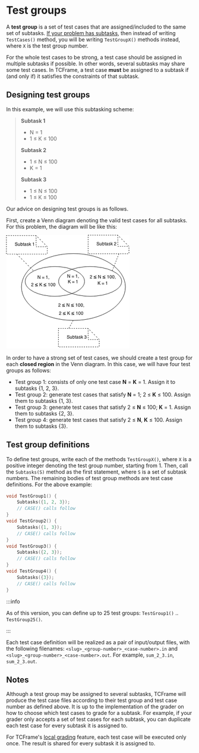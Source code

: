 # Test groups

A **test group** is a set of test cases that are assigned/included to the same set of subtasks. [If your problem has subtasks](./subtasks), then instead of writing `TestCases()` method, you will be writing `TestGroupX()` methods instead, where `X` is the test group number.

For the whole test cases to be strong, a test case should be assigned in multiple subtasks if possible. In other words, several subtasks may share some test cases. In TCFrame, a test case **must** be assigned to a subtask if (and only if) it satisfies the constraints of that subtask.

## Designing test groups

In this example, we will use this subtasking scheme:

> **Subtask 1**
> - N = 1
> - 1 ≤ K ≤ 100
>
> **Subtask 2**
> - 1 ≤ N ≤ 100
> - K = 1
>
> **Subtask 3**
> - 1 ≤ N ≤ 100
> - 1 ≤ K ≤ 100

Our advice on designing test groups is as follows.

First, create a Venn diagram denoting the valid test cases for all subtasks. For this problem, the diagram will be like this:

![](venn-diagram.png)

In order to have a strong set of test cases, we should create a test group for each **closed region** in the Venn diagram. In this case, we will have four test groups as follows:

- Test group 1: consists of only one test case **N** = **K** = 1. Assign it to subtasks \{1, 2, 3}.
- Test group 2: generate test cases that satisfy **N** = 1; 2 ≤ **K** ≤ 100. Assign them to subtasks \{1, 3}.
- Test group 3: generate test cases that satisfy 2 ≤ **N** ≤ 100; **K** = 1. Assign them to subtasks \{2, 3}.
- Test group 4: generate test cases that satisfy 2 ≤ **N**, **K** ≤ 100. Assign them to subtasks \{3}.

## Test group definitions

To define test groups, write each of the methods `TestGroupX()`, where `X` is a positive integer denoting the test group number, starting from 1. Then, call the `Subtasks(S)` method as the first statement, where `S` is a set of subtask numbers. The remaining bodies of test group methods are test case definitions. For the above example:

```cpp
void TestGroup1() {
    Subtasks({1, 2, 3});
    // CASE() calls follow
}
void TestGroup2() {
    Subtasks({1, 3});
    // CASE() calls follow
}
void TestGroup3() {
    Subtasks({2, 3});
    // CASE() calls follow
}
void TestGroup4() {
    Subtasks({3});
    // CASE() calls follow
}
```

:::info

As of this version, you can define up to 25 test groups: `TestGroup1()` .. `TestGroup25()`.

:::

Each test case definition will be realized as a pair of input/output files, with the following filenames: `<slug>_<group-number>_<case-number>.in` and `<slug>_<group-number>_<case-number>.out`. For example, `sum_2_3.in`, `sum_2_3.out`.

## Notes

Although a test group may be assigned to several subtasks, TCFrame will produce the test case files according to their test group and test case number as defined above. It is up to the implementation of the grader on how to choose which test cases to grade for a subtask. For example, if your grader only accepts a set of test cases for each subtask, you can duplicate each test case for every subtask it is assigned to.

For TCFrame's [local grading](./grading) feature, each test case will be executed only once. The result is shared for every subtask it is assigned to.
